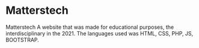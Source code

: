 # Matterstech
Matterstech A website that was made for educational purposes, the  interdisciplinary in the 2021. The languages used was HTML, CSS, PHP, JS, BOOTSTRAP.
